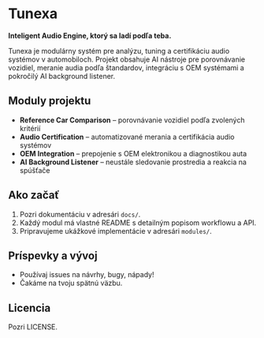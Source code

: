 # Tunexa

**Inteligent Audio Engine, ktorý sa ladí podľa teba.**

Tunexa je modulárny systém pre analýzu, tuning a certifikáciu audio systémov v automobiloch. Projekt obsahuje AI nástroje pre porovnávanie vozidiel, meranie audia podľa štandardov, integráciu s OEM systémami a pokročilý AI background listener.

## Moduly projektu
- **Reference Car Comparison** – porovnávanie vozidiel podľa zvolených kritérií
- **Audio Certification** – automatizované merania a certifikácia audio systémov
- **OEM Integration** – prepojenie s OEM elektronikou a diagnostikou auta
- **AI Background Listener** – neustále sledovanie prostredia a reakcia na spúšťače

## Ako začať
1. Pozri dokumentáciu v adresári `docs/`.
2. Každý modul má vlastné README s detailným popisom workflowu a API.
3. Pripravujeme ukážkové implementácie v adresári `modules/`.

## Príspevky a vývoj
- Používaj issues na návrhy, bugy, nápady!
- Čakáme na tvoju spätnú väzbu.

## Licencia
Pozri LICENSE.